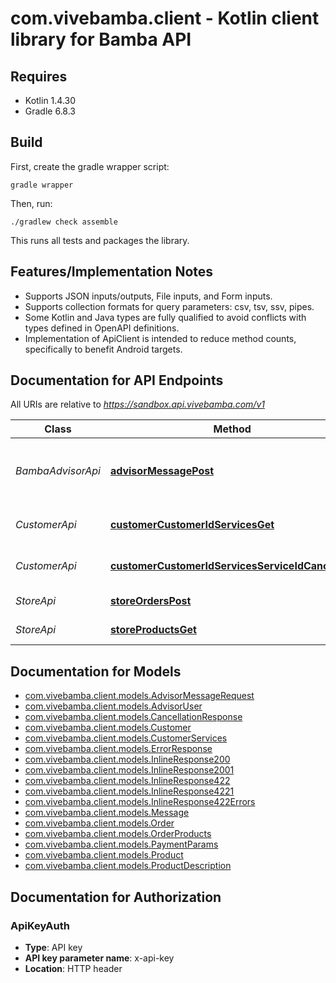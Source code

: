 # com.vivebamba.client - Kotlin client library for Bamba API

## Requires

* Kotlin 1.4.30
* Gradle 6.8.3

## Build

First, create the gradle wrapper script:

```
gradle wrapper
```

Then, run:

```
./gradlew check assemble
```

This runs all tests and packages the library.

## Features/Implementation Notes

* Supports JSON inputs/outputs, File inputs, and Form inputs.
* Supports collection formats for query parameters: csv, tsv, ssv, pipes.
* Some Kotlin and Java types are fully qualified to avoid conflicts with types defined in OpenAPI definitions.
* Implementation of ApiClient is intended to reduce method counts, specifically to benefit Android targets.

<a name="documentation-for-api-endpoints"></a>
## Documentation for API Endpoints

All URIs are relative to *https://sandbox.api.vivebamba.com/v1*

Class | Method | HTTP request | Description
------------ | ------------- | ------------- | -------------
*BambaAdvisorApi* | [**advisorMessagePost**](docs/BambaAdvisorApi.md#advisormessagepost) | **POST** /advisor/message | Send messages to the Bamba Advisor
*CustomerApi* | [**customerCustomerIdServicesGet**](docs/CustomerApi.md#customercustomeridservicesget) | **GET** /customer/{customerId}/services | Get customer services
*CustomerApi* | [**customerCustomerIdServicesServiceIdCancelPut**](docs/CustomerApi.md#customercustomeridservicesserviceidcancelput) | **PUT** /customer/{customerId}/services/{serviceId}/cancel | Cancel customer services
*StoreApi* | [**storeOrdersPost**](docs/StoreApi.md#storeorderspost) | **POST** /store/orders | Place an order
*StoreApi* | [**storeProductsGet**](docs/StoreApi.md#storeproductsget) | **GET** /store/products | Get products


<a name="documentation-for-models"></a>
## Documentation for Models

 - [com.vivebamba.client.models.AdvisorMessageRequest](docs/AdvisorMessageRequest.md)
 - [com.vivebamba.client.models.AdvisorUser](docs/AdvisorUser.md)
 - [com.vivebamba.client.models.CancellationResponse](docs/CancellationResponse.md)
 - [com.vivebamba.client.models.Customer](docs/Customer.md)
 - [com.vivebamba.client.models.CustomerServices](docs/CustomerServices.md)
 - [com.vivebamba.client.models.ErrorResponse](docs/ErrorResponse.md)
 - [com.vivebamba.client.models.InlineResponse200](docs/InlineResponse200.md)
 - [com.vivebamba.client.models.InlineResponse2001](docs/InlineResponse2001.md)
 - [com.vivebamba.client.models.InlineResponse422](docs/InlineResponse422.md)
 - [com.vivebamba.client.models.InlineResponse4221](docs/InlineResponse4221.md)
 - [com.vivebamba.client.models.InlineResponse422Errors](docs/InlineResponse422Errors.md)
 - [com.vivebamba.client.models.Message](docs/Message.md)
 - [com.vivebamba.client.models.Order](docs/Order.md)
 - [com.vivebamba.client.models.OrderProducts](docs/OrderProducts.md)
 - [com.vivebamba.client.models.PaymentParams](docs/PaymentParams.md)
 - [com.vivebamba.client.models.Product](docs/Product.md)
 - [com.vivebamba.client.models.ProductDescription](docs/ProductDescription.md)


<a name="documentation-for-authorization"></a>
## Documentation for Authorization

<a name="ApiKeyAuth"></a>
### ApiKeyAuth

- **Type**: API key
- **API key parameter name**: x-api-key
- **Location**: HTTP header

